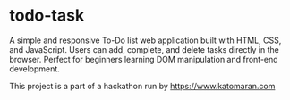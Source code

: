 # todo-task
A simple and responsive To-Do list web application built with HTML, CSS, and JavaScript. Users can add, complete, and delete tasks directly in the browser. Perfect for beginners learning DOM manipulation and front-end development.

This project is a part of a hackathon run by https://www.katomaran.com
